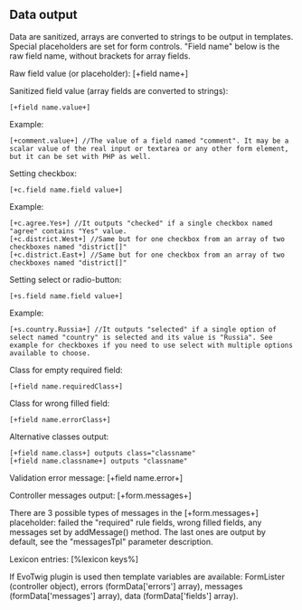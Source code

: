 ## Data output

Data are sanitized, arrays are converted to strings to be output in templates. Special placeholders are set for form controls. "Field name" below is the raw field name, without brackets for array fields.

Raw field value (or placeholder):
[+field name+]

Sanitized field value (array fields are converted to strings): 
```
[+field name.value+]
```
Example:
```
[+comment.value+] //The value of a field named "comment". It may be a scalar value of the real input or textarea or any other form element, but it can be set with PHP as well. 
```

Setting checkbox: 
```
[+c.field name.field value+]
```
Example:
```
[+c.agree.Yes+] //It outputs "checked" if a single checkbox named "agree" contains "Yes" value.
[+c.district.West+] //Same but for one checkbox from an array of two checkboxes named "district[]"
[+c.district.East+] //Same but for one checkbox from an array of two checkboxes named "district[]"
```


Setting select or radio-button: 
```
[+s.field name.field value+]
```
Example:
```
[+s.country.Russia+] //It outputs "selected" if a single option of select named "country" is selected and its value is "Russia". See example for checkboxes if you need to use select with multiple options available to choose.
```

Class for empty required field:
```
[+field name.requiredСlass+]
```

Class for wrong filled field:
```
[+field name.errorClass+]
```

Alternative classes output:
```
[+field name.class+] outputs class="classname"
[+field name.classname+] outputs "classname"
```

Validation error message:
[+field name.error+]

Controller messages output:
[+form.messages+]

There are 3 possible types of messages in the [+form.messages+] placeholder: failed the "required" rule fields, wrong filled fields, any messages set by addMessage() method. The last ones are output by default, see the "messagesTpl" parameter description.

Lexicon entries:
[%lexicon keys%]

If EvoTwig plugin is used then template variables are available: FormLister (controller object), errors (formData['errors'] array), messages (formData['messages'] array), data (formData['fields'] array).
